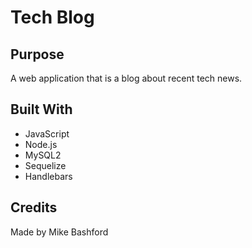 # Tech Blog

## Purpose

A web application that is a blog about recent tech news.

## Built With

- JavaScript
- Node.js
- MySQL2
- Sequelize
- Handlebars

## Credits

Made by Mike Bashford
